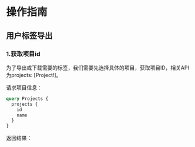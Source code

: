 # 操作指南

## 用户标签导出

### 1.获取项目id

为了导出或下载需要的标签，我们需要先选择具体的项目，获取项目ID，相关API为projects: \[Project!\]。

请求项目信息：

```graphql
query Projects {
  projects {
    id
    name
  }
}
```

返回结果：

  
  





